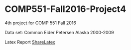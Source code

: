 # COMP551-Fall2016-Project4
4th project for COMP 551 Fall 2016


Data set: Common Eider Petersen Alaska 2000-2009

Latex Report
[ShareLatex](https://www.sharelatex.com/project/58472ee8e7226b2d5399e014)
